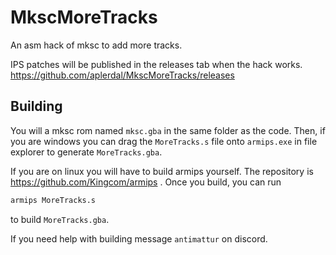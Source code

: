 # MkscMoreTracks
An asm hack of mksc to add more tracks.

IPS patches will be published in the releases tab when the hack works.
https://github.com/aplerdal/MkscMoreTracks/releases

## Building
You will a mksc rom named `mksc.gba` in the same folder as the code. Then, if you are windows you can drag the `MoreTracks.s` file onto `armips.exe` in file explorer to generate `MoreTracks.gba`.

If you are on linux you will have to build armips yourself. The repository is https://github.com/Kingcom/armips . Once you build, you can run
```sh
armips MoreTracks.s
```
to build `MoreTracks.gba`.

If you need help with building message `antimattur` on discord.
